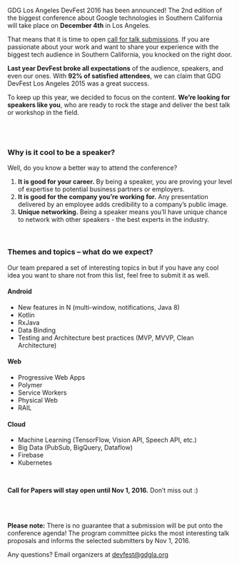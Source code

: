 GDG Los Angeles DevFest 2016 has been announced! The 2nd edition of the biggest conference about Google technologies in Southern California will take place on **December 4th** in Los Angeles.

That means that it is time to open [call for talk submissions](https://goo.gl/TRhW3V). If you are passionate about your work and want to share your experience with the biggest tech audience in Southern California, you knocked on the right door.

**Last year DevFest broke all expectations** of the audience, speakers, and even our ones. With **92% of satisfied attendees**, we can claim that GDG DevFest Los Angeles 2015 was a great success.

To keep up this year, we decided to focus on the content. **We’re looking for speakers like you**, who are ready to rock the stage and deliver the best talk or workshop in the field.
<div class="text-center">
<a href="https://goo.gl/TRhW3V" target="_blank" class="style-scope header-content" style="color: white; ">
  <paper-button class="primary style-scope header-content x-scope paper-button-0" raised="" role="button" tabindex="0" animated="" aria-disabled="false" elevation="1">Submit a proposal</paper-button>
</a>
</div>

<br/>

### Why is it cool to be a speaker?

Well, do you know a better way to attend the conference?

1. **It is good for your career.** By being a speaker, you are proving your level of expertise to potential business partners or employers.
2. **It is good for the company you’re working for.** Any presentation delivered by an employee adds credibility to a company’s public image.
3. **Unique networking.** Being a speaker means you’ll have unique chance to network with other speakers - the best experts in the industry.

<br/>

### Themes and topics – what do we expect?

Our team prepared a set of interesting topics in but if you have any cool idea you want to share not from this list, feel free to submit it as well.

#### Android
* New features in N (multi-window, notifications, Java 8)
* Kotlin
* RxJava
* Data Binding
* Testing and Architecture best practices (MVP, MVVP, Clean Architecture)

#### Web
* Progressive Web Apps
* Polymer
* Service Workers
* Physical Web
* RAIL

#### Cloud
* Machine Learning (TensorFlow, Vision API, Speech API, etc.)
* Big Data (PubSub, BigQuery, Dataflow)
* Firebase
* Kubernetes

<br/>

**Call for Papers will stay open until Nov 1, 2016.** Don’t miss out :)

<div class="text-center">
<a href="http://bit.ly/df16-c4p" target="_blank" class="style-scope header-content" style="color: white; ">
  <paper-button class="primary style-scope header-content x-scope paper-button-0" raised="" role="button" tabindex="0" animated="" aria-disabled="false" elevation="1">Submit a proposal</paper-button>
</a>
</div>
<br/>

**Please note:** There is no guarantee that a submission will be put onto the conference agenda! The program committee picks the most interesting talk proposals and informs the selected submitters by Nov 1, 2016.

Any questions? Email organizers at [devfest@gdgla.org](mailto:devfest@gdgla.org)
